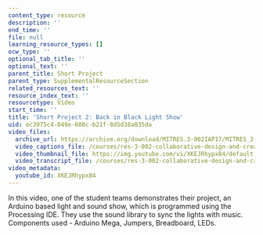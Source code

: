 ```yaml
---
content_type: resource
description: ''
end_time: ''
file: null
learning_resource_types: []
ocw_type: ''
optional_tab_title: ''
optional_text: ''
parent_title: Short Project
parent_type: SupplementalResourceSection
related_resources_text: ''
resource_index_text: ''
resourcetype: Video
start_time: ''
title: 'Short Project 2: Back in Black Light Show'
uid: ec3975c4-049e-608c-b21f-8d5d38a035da
video_files:
  archive_url: https://archive.org/download/MITRES.3-002IAP17/MITRES_3-002IAP17_Short_Project_2_300k.mp4
  video_captions_file: /courses/res-3-002-collaborative-design-and-creative-expression-with-arduino-microcontrollers-january-iap-2017/a4e818ae891755d48a0e6698c20cfa9a_XKEJRhypx84.vtt
  video_thumbnail_file: https://img.youtube.com/vi/XKEJRhypx84/default.jpg
  video_transcript_file: /courses/res-3-002-collaborative-design-and-creative-expression-with-arduino-microcontrollers-january-iap-2017/52880ad002d7c794bbd5333a6ed82bc0_XKEJRhypx84.pdf
video_metadata:
  youtube_id: XKEJRhypx84
---
```


In this video, one of the student teams demonstrates their project, an Arduino based light and sound show, which is programmed using the Processing IDE. They use the sound library to sync the lights with music. Components used - Arduino Mega, Jumpers, Breadboard, LEDs.



